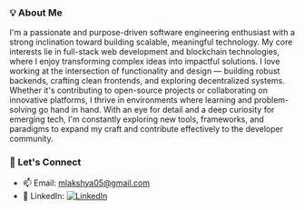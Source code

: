 ### 💡 About Me
I'm a passionate and purpose-driven software engineering enthusiast with a strong inclination toward building scalable, meaningful technology. My core interests lie in full-stack web development and blockchain technologies, where I enjoy transforming complex ideas into impactful solutions.
I love working at the intersection of functionality and design — building robust backends, crafting clean frontends, and exploring decentralized systems. Whether it's contributing to open-source projects or collaborating on innovative platforms, I thrive in environments where learning and problem-solving go hand in hand.
With an eye for detail and a deep curiosity for emerging tech, I'm constantly exploring new tools, frameworks, and paradigms to expand my craft and contribute effectively to the developer community.

### 🤝 Let's Connect
- 📫 Email: [mlakshya05@gmail.com](mailto:mlakshya05@gmail.com)
- 💼 LinkedIn: [![LinkedIn](https://img.shields.io/badge/LinkedIn-Connect-blue?logo=linkedin&style=for-the-badge)](https://www.linkedin.com/in/lakshya017)

